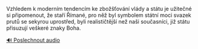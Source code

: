 
Vzhledem k moderním tendencím ke zbožšťování vlády a státu je užitečné si připomenout, že staří Římané, pro něž byl symbolem státní moci svazek prutů se sekyrou uprostřed, byli realističtější než naši současníci, již státu přisuzují veškeré znaky Boha.

[🔊 Poslechnout audio](/data/7-paragraphs/audio/chapter_145/para_007-Vzhledem-k-modernm-tendencm-ke-zboovn-vldy.mp3)
